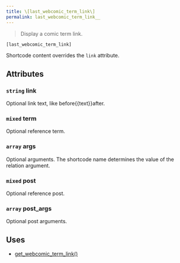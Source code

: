 ```yaml
---
title: \[last_webcomic_term_link\]
permalink: last_webcomic_term_link__
---
```


> Display a comic term link.

```php
[last_webcomic_term_link]
```

Shortcode content overrides the `link` attribute.

## Attributes

### `string` link
Optional link text, like before{{text}}after.

### `mixed` term
Optional reference term.

### `array` args
Optional arguments. The shortcode name determines the
value of the relation argument.

### `mixed` post
Optional reference post.

### `array` post_args
Optional post arguments.

## Uses
- [get_webcomic_term_link()](get_webcomic_term_link())
